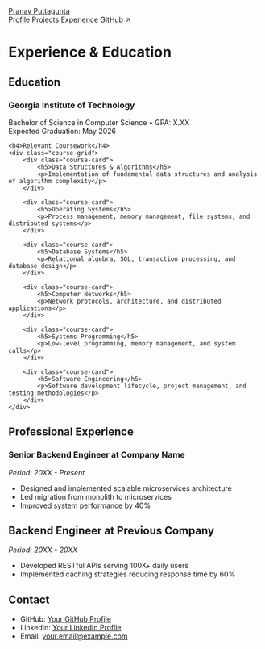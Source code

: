 <nav class="nav-container">
    <div class="nav-content">
        <div class="nav-brand">
            <a href="/">Pranav Puttagunta</a>
        </div>
        <div class="nav-links">
            <a href="/">Profile</a>
            <a href="/projects">Projects</a>
            <a href="/experience" class="active">Experience</a>
            <a href="https://github.com/pranavputtagunta" target="_blank">GitHub ↗</a>
        </div>
    </div>
</nav>

# Experience & Education

## Education

<div class="education-card">
    <h3>Georgia Institute of Technology</h3>
    <div class="education-meta">Bachelor of Science in Computer Science • GPA: X.XX</div>
    <div class="education-meta">Expected Graduation: May 2026</div>
    
    <h4>Relevant Coursework</h4>
    <div class="course-grid">
        <div class="course-card">
            <h5>Data Structures & Algorithms</h5>
            <p>Implementation of fundamental data structures and analysis of algorithm complexity</p>
        </div>
        
        <div class="course-card">
            <h5>Operating Systems</h5>
            <p>Process management, memory management, file systems, and distributed systems</p>
        </div>
        
        <div class="course-card">
            <h5>Database Systems</h5>
            <p>Relational algebra, SQL, transaction processing, and database design</p>
        </div>
        
        <div class="course-card">
            <h5>Computer Networks</h5>
            <p>Network protocols, architecture, and distributed applications</p>
        </div>
        
        <div class="course-card">
            <h5>Systems Programming</h5>
            <p>Low-level programming, memory management, and system calls</p>
        </div>
        
        <div class="course-card">
            <h5>Software Engineering</h5>
            <p>Software development lifecycle, project management, and testing methodologies</p>
        </div>
    </div>
</div>

## Professional Experience

### Senior Backend Engineer at Company Name
*Period: 20XX - Present*
- Designed and implemented scalable microservices architecture
- Led migration from monolith to microservices
- Improved system performance by 40%

## Backend Engineer at Previous Company
*Period: 20XX - 20XX*
- Developed RESTful APIs serving 100K+ daily users
- Implemented caching strategies reducing response time by 60%

## Contact
- GitHub: [Your GitHub Profile](https://github.com/yourusername)
- LinkedIn: [Your LinkedIn Profile](https://linkedin.com/in/yourusername)
- Email: your.email@example.com
